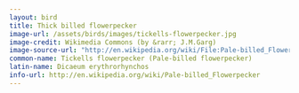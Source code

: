 ```yaml
---
layout: bird
title: Thick billed flowerpecker
image-url: /assets/birds/images/tickells-flowerpecker.jpg
image-credit: Wikimedia Commons (by &rarr; J.M.Garg)
image-source-url: "http://en.wikipedia.org/wiki/File:Pale-billed_Flowerpecker_(Dicaeum_erythrorhynchos)_preening_in_Hyderabad,_AP_W_IMG_7326.jpg"
common-name: Tickells flowerpecker (Pale-billed flowerpecker)
latin-name: Dicaeum erythrorhynchos 
info-url: http://en.wikipedia.org/wiki/Pale-billed_Flowerpecker
---
```

